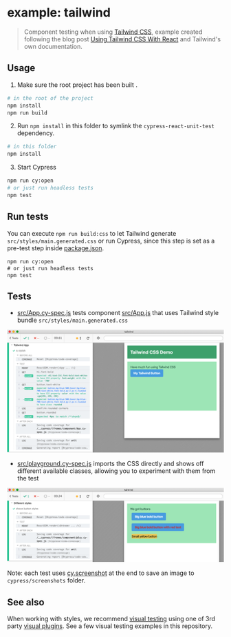 # example: tailwind

> Component testing when using [Tailwind CSS](https://tailwindcss.com/), example created following the blog post [Using Tailwind CSS With React](https://medium.com/codingthesmartway-com-blog/using-tailwind-css-with-react-ced163d0e9e9) and Tailwind's own documentation.

## Usage

1. Make sure the root project has been built .

```bash
# in the root of the project
npm install
npm run build
```

2. Run `npm install` in this folder to symlink the `cypress-react-unit-test` dependency.

```bash
# in this folder
npm install
```

3. Start Cypress

```bash
npm run cy:open
# or just run headless tests
npm test
```

## Run tests

You can execute `npm run build:css` to let Tailwind generate `src/styles/main.generated.css` or run Cypress, since this step is set as a pre-test step inside [package.json](package.json).

```shell
npm run cy:open
# or just run headless tests
npm test
```

## Tests

- [src/App.cy-spec.js](src/App.cy-spec.js) tests component [src/App.js](src/App.js) that uses Tailwind style bundle `src/styles/main.generated.css`

![Tailwind test](./images/tailwind.png)

- [src/playground.cy-spec.js](src/playground.cy-spec.js) imports the CSS directly and shows off different available classes, allowing you to experiment with them from the test

![Playground](images/playground.png)

Note: each test uses [cy.screenshot](https://on.cypress.io/screenshot) at the end to save an image to `cypress/screenshots` folder.

## See also

When working with styles, we recommend [visual testing](https://on.cypress.io/visual-testing) using one of 3rd party [visual plugins](https://on.cypress.io/plugins#visual-testing). See a few visual testing examples in this repository.
